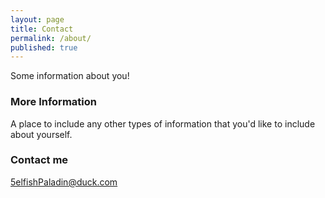 ```yaml
---
layout: page
title: Contact
permalink: /about/
published: true
---
```


Some information about you!

### More Information

A place to include any other types of information that you'd like to include about yourself.

### Contact me

[5elfishPaladin@duck.com](mailto:5elfishPaladin@duck.com)
